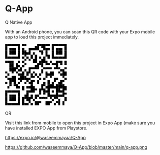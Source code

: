 # Q-App
Q Native App

With an Android phone, you can scan this QR code with your Expo mobile app to load this project immediately.

![alt text](https://github.com/waseemmaya/Q-App/blob/master/main/q-app.png)

OR

Visit this link from mobile to open this project in Expo App (make sure you have installed EXPO App from Playstore.

https://expo.io/@waseemmayaa/Q-App

https://github.com/waseemmaya/Q-App/blob/master/main/q-app.png


